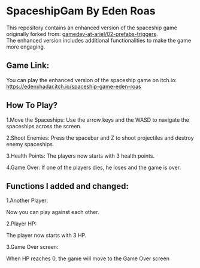 # SpaceshipGam By Eden Roas
This repository contains an enhanced version of the spaceship game originally forked from: [gamedev-at-ariel/02-prefabs-triggers](https://github.com/gamedev-at-ariel/02-prefabs-triggers).                             
The enhanced version includes additional functionalities to make the game more engaging.

## Game Link:
You can play the enhanced version of the spaceship game on itch.io: https://edenxhadar.itch.io/spaceship-game-eden-roas

 ## How To Play?
 1.Move the Spaceships: Use the arrow keys and the WASD to navigate the spaceships across the screen.
 
 2.Shoot Enemies: Press the spacebar and Z to shoot projectiles and destroy enemy spaceships.
 
 3.Health Points: The players now starts with 3 health points.
 
 4.Game Over: If one of the players dies, he loses and the game is over.
 

 ## Functions I added and changed:
 1.Another Player:
 
 Now you can play against each other.
 
 2.Player HP:
 
 The player now starts with 3 HP.
 
 3.Game Over screen:
 
 When HP reaches 0, the game will move to the Game Over screen
 
